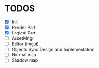 # TODOS

- [x] Init
- [x] Render Part
- [x] Logical Part
- [ ] AssetMngr
- [ ] Editor (imgui)
- [ ] Objects Sync Design and Implementation
- [ ] Normal map
- [ ] Shadow map
